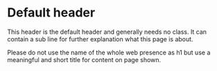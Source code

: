 # Default header

This header is the default header and generally needs no class. It can contain a sub line for further explanation what this page is about.

Please do not use the name of the whole web presence as h1 but use a meaningful and short title for content on page shown.
